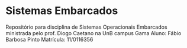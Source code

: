 # Sistemas Embarcados
Repositório para disciplina de Sistemas Operacionais Embarcados ministrada pelo prof. Diogo Caetano na UnB campus Gama 
  Aluno: Fábio Barbosa Pinto 
    Matrícula: 11/0116356 
